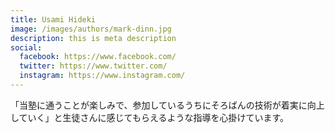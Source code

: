 ```yaml
---
title: Usami Hideki
image: /images/authors/mark-dinn.jpg
description: this is meta description
social:
  facebook: https://www.facebook.com/
  twitter: https://www.twitter.com/
  instagram: https://www.instagram.com/
---
```


「当塾に通うことが楽しみで、参加しているうちにそろばんの技術が着実に向上していく」と生徒さんに感じてもらえるような指導を心掛けています。
